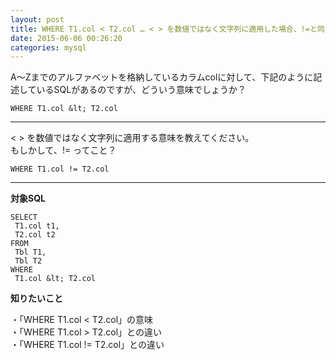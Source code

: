 ```yaml
---
layout: post
title: WHERE T1.col < T2.col … < > を数値ではなく文字列に適用した場合、!=と同じ結果を得る？
date: 2015-06-06 00:26:20
categories: mysql
---
```

<p>A～Zまでのアルファベットを格納しているカラムcolに対して、下記のように記述しているSQLがあるのですが、どういう意味でしょうか？</p>

```
WHERE T1.col &lt; T2.col
```

<hr>

<p>&lt; > を数値ではなく文字列に適用する意味を教えてください。<br>
もしかして、!= ってこと？</p>

```
WHERE T1.col != T2.col
```

<hr>

<p><strong>対象SQL</strong></p>

```
SELECT
 T1.col t1, 
 T2.col t2 
FROM
 Tbl T1, 
 Tbl T2 
WHERE
 T1.col &lt; T2.col 
```

<p><strong>知りたいこと</strong></p>

<p>・「WHERE T1.col &lt; T2.col」の意味<br>
・「WHERE T1.col > T2.col」との違い<br>
・「WHERE T1.col != T2.col」との違い</p>
